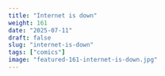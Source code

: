 ```yaml
---
title: "Internet is down"
weight: 161
date: "2025-07-11"
draft: false
slug: "internet-is-down"
tags: ["comics"]
image: "featured-161-internet-is-down.jpg"
---
```

